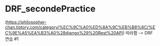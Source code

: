 # DRF_secondePractice
(https://philosopher-chan.tistory.com/category/%EC%9C%A0%ED%8A%9C%EB%B8%8C/%EC%9E%A5%EA%B3%A0%28django%29%20Rest%20API) 따라함 -> DRF 연습 #1 

